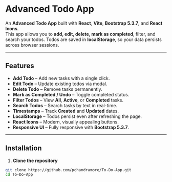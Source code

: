 # Advanced Todo App

An **Advanced Todo App** built with **React**, **Vite**, **Bootstrap 5.3.7**, and **React Icons**.  
This app allows you to **add, edit, delete, mark as completed**, filter, and search your todos. Todos are saved in **localStorage**, so your data persists across browser sessions.

---

## Features

- **Add Todo** – Add new tasks with a single click.  
- **Edit Todo** – Update existing todos via modal.  
- **Delete Todo** – Remove tasks permanently.  
- **Mark as Completed / Undo** – Toggle completed status.  
- **Filter Todos** – View **All**, **Active**, or **Completed** tasks.  
- **Search Todos** – Search tasks by text in real-time.  
- **Timestamps** – Track **Created** and **Updated** dates.  
- **LocalStorage** – Todos persist even after refreshing the page.  
- **React Icons** – Modern, visually appealing buttons.  
- **Responsive UI** – Fully responsive with **Bootstrap 5.3.7**.  

---

## Installation

1. **Clone the repository**

```bash
git clone https://github.com/pchandramore/To-Do-App.git
cd To-Do-App

